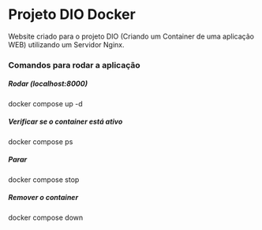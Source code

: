 # Projeto DIO Docker
Website criado para o projeto DIO (Criando um Container de uma aplicação WEB) utilizando um Servidor Nginx.

### Comandos para rodar a aplicação
##### Rodar (localhost:8000)
docker compose up -d

##### Verificar se o container está ativo
docker compose ps

##### Parar
docker compose stop

##### Remover o container
docker compose down
